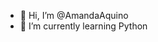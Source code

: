 - 👋 Hi, I’m @AmandaAquino
- 🌱 I’m currently learning Python
<!---
- 👀 I’m interested in ...
- 💞️ I’m looking to collaborate on ...
- 📫 How to reach me ...

AmandaAquino/AmandaAquino is a ✨ special ✨ repository because its `README.md` (this file) appears on your GitHub profile.
You can click the Preview link to take a look at your changes.
--->
